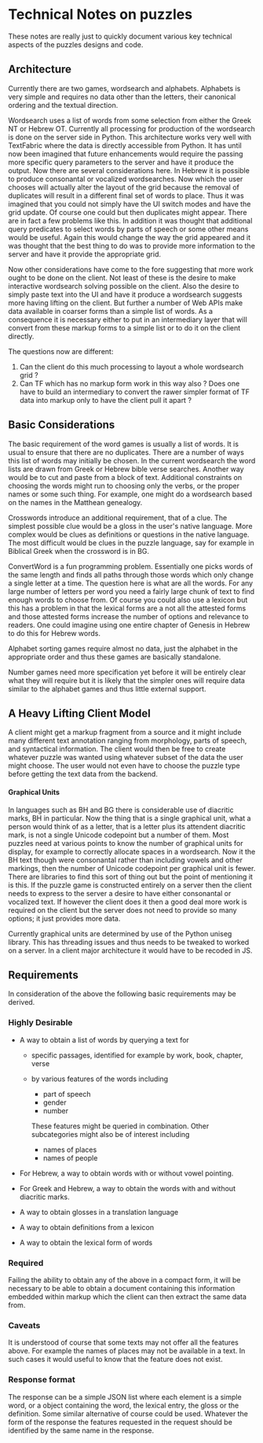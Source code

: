 # Technical Notes on puzzles
These notes are really just to quickly document various key technical aspects of the puzzles designs and code.

## Architecture
Currently there are two games, wordsearch and alphabets. Alphabets is very simple and requires no data other than the letters, their canonical ordering and the textual direction.

Wordsearch uses a list of words from some selection from either the Greek NT or Hebrew OT. Currently all processing for production of the wordsearch is done on the server side in Python. This architecture works very well with TextFabric where the data is directly accessible from Python. It has until now been imagined that future enhancements would require the passing more specific query parameters to the server and have it produce the output. Now there are several considerations here. In Hebrew it is possible to produce consonantal or vocalized wordsearches. Now which the user chooses will actually alter the layout of the grid because the removal of duplicates will result in a different final set of words to place. Thus it was imagined that you could not simply have the UI switch modes and have the grid update. Of course one could but then duplicates might appear. There are in fact a few problems like this. In addition it was thought that additional query predicates to select words by parts of speech or some other means would be useful. Again this would change the way the grid appeared and it was thought that the best thing to do was to provide more information to the server and have it provide the appropriate grid.

Now other considerations have come to the fore suggesting that more work ought to be done on the client. Not least of these is the desire to make interactive wordsearch solving possible on the client. Also the desire to simply paste text into the UI and have it produce a wordsearch suggests more having lifting on the client. But further a number of Web APIs make data available in coarser forms than a simple list of words. As a consequence it is necessary either to put in an intermediary layer that will convert from these markup forms to a simple list or to do it on the client directly.

The questions now are different:

  1. Can the client do this much processing to layout a whole wordsearch grid ?
  2. Can TF which has no markup form work in this way also ? Does one have to build an intermediary to convert the rawer simpler format of TF data into markup only to have the client pull it apart ?

## Basic Considerations
The basic requirement of the word games is usually a list of words. It is usual to ensure that there are no duplicates. There are a number of ways this list of words may initially be chosen. In the current wordsearch the word lists are drawn from Greek or Hebrew bible verse searches. Another way would be to cut and paste from a block of text. Additional constraints on choosing the words might run to choosing only the verbs, or the proper names or some such thing. For example, one might do a wordsearch based on the names in the Matthean genealogy.

Crosswords introduce an additional requirement, that of a clue. The simplest possible clue would be a gloss in the user's native language. More complex would be clues as definitions or questions in the native language. The most difficult would be clues in the puzzle language, say for example in Biblical Greek when the crossword is in BG.

ConvertWord is a fun programming problem. Essentially one picks words of the same length and finds all paths through those words which only change a single letter at a time. The question here is what are all the words. For any large number of letters per word you need a fairly large chunk of text to find enough words to choose from. Of course you could also use a lexicon but this has a problem in that the lexical forms are a not all the attested forms and those attested forms increase the number of options and relevance to readers. One could imagine using one entire chapter of Genesis in Hebrew to do this for Hebrew words.

Alphabet sorting games require almost no data, just the alphabet in the appropriate order and thus these games are basically standalone.

Number games need more specification yet before it will be entirely clear what they will require but it is likely that the simpler ones will require data similar to the alphabet games and thus little external support.

## A Heavy Lifting Client Model
A client might get a markup fragment from a source and it might include many different text annotation ranging from morphology, parts of speech, and syntactical information. The client would then be free to create whatever puzzle was wanted using whatever subset of the data the user might choose. The user would not even have to choose the puzzle type before getting the text data from the backend.

#### Graphical Units
In languages such as BH and BG there is considerable use of diacritic marks, BH in particular. Now the thing that is a single graphical unit, what a person would think of as a letter, that is a letter plus its attendent diacritic mark, is not a single Unicode codepoint but a number of them. Most puzzles need at various points to know the number of graphical units for display, for example to correctly allocate spaces in a wordsearch. Now it the BH text though were consonantal rather than including vowels and other markings, then the number of Unicode codepoint per graphical unit is fewer. There are libraries to find this sort of thing out but the point of mentioning it is this. If the puzzle game is constructed entirely on a server then the client needs to express to the server a desire to have either consonantal or vocalized text. If however the client does it then a good deal more work is required on the client but the server does not need to provide so many options; it just provides more data.

Currently graphical units are determined by use of the Python uniseg library. This has threading issues and thus needs to be tweaked to worked on a server. In a client major architecture it would have to be recoded in JS.

## Requirements
In consideration of the above the following basic requirements may be derived.

### Highly Desirable
- A way to obtain a list of words by querying a text for
    - specific passages, identified for example by work, book, chapter, verse

    - by various features of the words including

      - part of speech
      - gender
      - number

      These features might be queried in combination. Other subcategories might also be of interest including

      - names of places
      - names of people

- For Hebrew, a way to obtain words with or without vowel pointing.

- For Greek and Hebrew, a way to obtain the words with and without diacritic marks.

- A way to obtain glosses in a translation language

- A way to obtain definitions from a lexicon

- A way to obtain the lexical form of words

### Required
Failing the ability to obtain any of the above in a compact form, it will be necessary to be able to obtain a document containing this information embedded within markup which the client can then extract the same data from.

### Caveats
It is understood of course that some texts may not offer all the features above. For example the names of places may not be available in a text. In such cases it would useful to know that the feature does not exist.

### Response format
The response can be a simple JSON list where each element is a simple word, or a object containing the word, the lexical entry, the gloss or the definition. Some similar alternative of course could be used. Whatever the form of the response the features requested in the request should be identified by the same name in the response.
